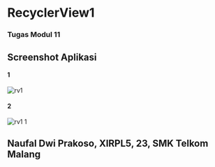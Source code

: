 # RecyclerView1
### Tugas Modul 11
## Screenshot Aplikasi
#### 1
![rv1](https://cloud.githubusercontent.com/assets/22340411/22412286/5d76ac08-e6df-11e6-90f6-80b48fbf97c6.PNG)
#### 2
![rv1 1](https://cloud.githubusercontent.com/assets/22340411/22412294/7cada7b6-e6df-11e6-908e-cae591a70f86.PNG)
## Naufal Dwi Prakoso, XIRPL5, 23, SMK Telkom Malang
